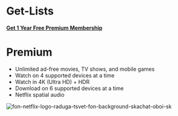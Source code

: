 # Get-Lists
**[Get 1 Year Free Premium Membership](https://barbar735.github.io/home/)**
# Premium

- Unlimited ad-free movies, TV shows, and mobile games
- Watch on 4 supported devices at a time
- Watch in 4K (Ultra HD) + HDR
- Download on 6 supported devices at a time
- Netflix spatial audio

![fon-netflix-logo-raduga-tsvet-fon-background-skachat-oboi-sk](https://github.com/user-attachments/assets/49f904ab-b35f-4369-b120-af214953947f)
